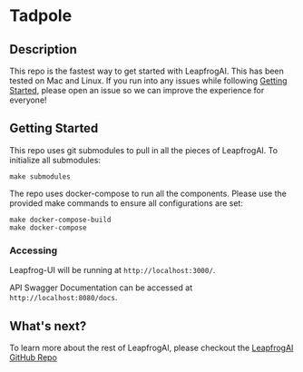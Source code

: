 # Tadpole

## Description

This repo is the fastest way to get started with LeapfrogAI. This has been tested on Mac and Linux. If you run into any issues while following [Getting Started](#getting-started), please open an issue so we can improve the experience for everyone!

## Getting Started

This repo uses git submodules to pull in all the pieces of LeapfrogAI. To initialize all submodules:

``` shell
make submodules
```

The repo uses docker-compose to run all the components. Please use the provided make commands to ensure all configurations are set:

``` shell
make docker-compose-build
make docker-compose
```

### Accessing

Leapfrog-UI will be running at `http://localhost:3000/`.

API Swagger Documentation can be accessed at `http://localhost:8080/docs`.

## What's next?

To learn more about the rest of LeapfrogAI, please checkout the [LeapfrogAI GitHub Repo](https://github.com/defenseunicorns/leapfrogai)